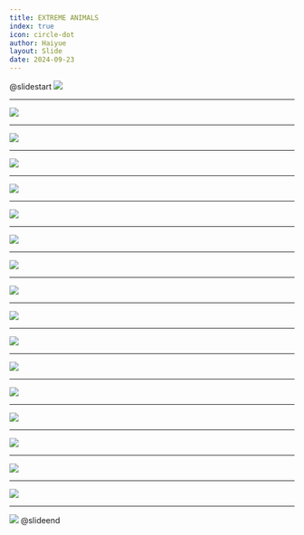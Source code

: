 ```yaml
---
title: EXTREME ANIMALS
index: true
icon: circle-dot
author: Haiyue
layout: Slide
date: 2024-09-23
---
```

 
@slidestart
![](/reading/english/Level-N/EXTREME%20ANIMALS/001.webp)

---

![](/reading/english/Level-N/EXTREME%20ANIMALS/002.webp)

---

![](/reading/english/Level-N/EXTREME%20ANIMALS/003.webp)

---

![](/reading/english/Level-N/EXTREME%20ANIMALS/004.webp)

---

![](/reading/english/Level-N/EXTREME%20ANIMALS/005.webp)

---

![](/reading/english/Level-N/EXTREME%20ANIMALS/006.webp)

---

![](/reading/english/Level-N/EXTREME%20ANIMALS/007.webp)

---

![](/reading/english/Level-N/EXTREME%20ANIMALS/008.webp)

---

![](/reading/english/Level-N/EXTREME%20ANIMALS/009.webp)

---

![](/reading/english/Level-N/EXTREME%20ANIMALS/010.webp)

---

![](/reading/english/Level-N/EXTREME%20ANIMALS/011.webp)

---

![](/reading/english/Level-N/EXTREME%20ANIMALS/012.webp)

---

![](/reading/english/Level-N/EXTREME%20ANIMALS/013.webp)

---

![](/reading/english/Level-N/EXTREME%20ANIMALS/014.webp)

---

![](/reading/english/Level-N/EXTREME%20ANIMALS/015.webp)

---

![](/reading/english/Level-N/EXTREME%20ANIMALS/016.webp)

---

![](/reading/english/Level-N/EXTREME%20ANIMALS/017.webp)

---

![](/reading/english/Level-N/EXTREME%20ANIMALS/018.webp)
@slideend